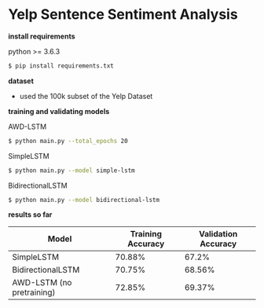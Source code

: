 # Yelp Sentence Sentiment Analysis


**install requirements**

python >= 3.6.3

```bash
$ pip install requirements.txt
```

**dataset**

- used the 100k subset of the Yelp Dataset


**training and validating models**

AWD-LSTM

```bash
$ python main.py --total_epochs 20
```

SimpleLSTM
```bash
$ python main.py --model simple-lstm
```

BidirectionalLSTM

```bash
$ python main.py --model bidirectional-lstm
```

**results so far**

| Model                    | Training Accuracy | Validation Accuracy |
|--------------------------|-------------------|---------------------|
| SimpleLSTM               | 70.88%            | 67.2%               |
| BidirectionalLSTM        | 70.75%            | 68.56%              |
| AWD-LSTM (no pretraining)| 72.85%            | 69.37%              |
